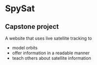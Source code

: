 # SpySat
## Capstone project
A website that uses live satellite tracking to
- model orbits
- offer information in a readable manner
- teach others about satellite information
